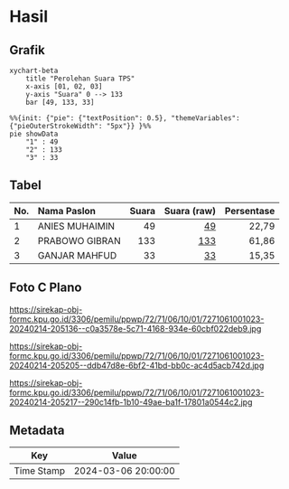 # Hasil

## Grafik

```mermaid
xychart-beta
    title "Perolehan Suara TPS"
    x-axis [01, 02, 03]
    y-axis "Suara" 0 --> 133
    bar [49, 133, 33]
```

```mermaid
%%{init: {"pie": {"textPosition": 0.5}, "themeVariables": {"pieOuterStrokeWidth": "5px"}} }%%
pie showData
    "1" : 49
    "2" : 133
    "3" : 33
```

## Tabel

| No. | Nama Paslon    | Suara | Suara (raw) | Persentase |
|:--- |:-------------- | -----:| -----------:| ----------:|
| 1   | ANIES MUHAIMIN | 49    | [49][p-1]   | 22,79      |
| 2   | PRABOWO GIBRAN | 133   | [133][p-2]  | 61,86      |
| 3   | GANJAR MAHFUD  | 33    | [33][p-3]   | 15,35      |


[p-1]: https://github.com/gigit-pemilu/pemilu-2024-72-sulawesi-tengah/blob/main/pilpres/hitung-suara/sub/72-sulawesi-tengah/sub/71-kota-palu/sub/06-tatanga/sub/1001-nunu/sub/023-tps/sub/paslon-1.txt
[p-2]: https://github.com/gigit-pemilu/pemilu-2024-72-sulawesi-tengah/blob/main/pilpres/hitung-suara/sub/72-sulawesi-tengah/sub/71-kota-palu/sub/06-tatanga/sub/1001-nunu/sub/023-tps/sub/paslon-2.txt
[p-3]: https://github.com/gigit-pemilu/pemilu-2024-72-sulawesi-tengah/blob/main/pilpres/hitung-suara/sub/72-sulawesi-tengah/sub/71-kota-palu/sub/06-tatanga/sub/1001-nunu/sub/023-tps/sub/paslon-3.txt

## Foto C Plano

https://sirekap-obj-formc.kpu.go.id/3306/pemilu/ppwp/72/71/06/10/01/7271061001023-20240214-205136--c0a3578e-5c71-4168-934e-60cbf022deb9.jpg

https://sirekap-obj-formc.kpu.go.id/3306/pemilu/ppwp/72/71/06/10/01/7271061001023-20240214-205205--ddb47d8e-6bf2-41bd-bb0c-ac4d5acb742d.jpg

https://sirekap-obj-formc.kpu.go.id/3306/pemilu/ppwp/72/71/06/10/01/7271061001023-20240214-205217--290c14fb-1b10-49ae-ba1f-17801a0544c2.jpg


## Metadata

| Key        | Value               |
| ---------- | ------------------- |
| Time Stamp | 2024-03-06 20:00:00 |



